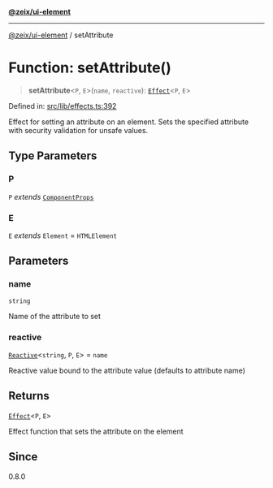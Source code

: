 [**@zeix/ui-element**](../README.md)

***

[@zeix/ui-element](../globals.md) / setAttribute

# Function: setAttribute()

> **setAttribute**\<`P`, `E`\>(`name`, `reactive`): [`Effect`](../type-aliases/Effect.md)\<`P`, `E`\>

Defined in: [src/lib/effects.ts:392](https://github.com/zeixcom/ui-element/blob/661f034749e9d67cfb1d46cbacb8c3372af8ed61/src/lib/effects.ts#L392)

Effect for setting an attribute on an element.
Sets the specified attribute with security validation for unsafe values.

## Type Parameters

### P

`P` *extends* [`ComponentProps`](../type-aliases/ComponentProps.md)

### E

`E` *extends* `Element` = `HTMLElement`

## Parameters

### name

`string`

Name of the attribute to set

### reactive

[`Reactive`](../type-aliases/Reactive.md)\<`string`, `P`, `E`\> = `name`

Reactive value bound to the attribute value (defaults to attribute name)

## Returns

[`Effect`](../type-aliases/Effect.md)\<`P`, `E`\>

Effect function that sets the attribute on the element

## Since

0.8.0
